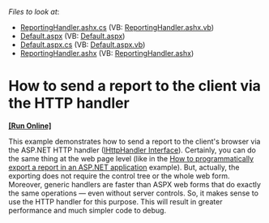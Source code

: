 <!-- default file list -->
*Files to look at*:

* [ReportingHandler.ashx.cs](./CS/WebSite/App_Code/ReportingHandler.ashx.cs) (VB: [ReportingHandler.ashx.vb](./VB/WebSite/App_Code/ReportingHandler.ashx.vb))
* [Default.aspx](./CS/WebSite/Default.aspx) (VB: [Default.aspx](./VB/WebSite/Default.aspx))
* [Default.aspx.cs](./CS/WebSite/Default.aspx.cs) (VB: [Default.aspx.vb](./VB/WebSite/Default.aspx.vb))
* [ReportingHandler.ashx](./CS/WebSite/ReportingHandler.ashx) (VB: [ReportingHandler.ashx](./VB/WebSite/ReportingHandler.ashx))
<!-- default file list end -->
# How to send a report to the client via the HTTP handler
<!-- run online -->
**[[Run Online]](https://codecentral.devexpress.com/e2389/)**
<!-- run online end -->


<p>This example demonstrates how to send a report to the client's browser via the ASP.NET HTTP handler (<a href="http://msdn.microsoft.com/en-us/library/system.web.ihttphandler.aspx">IHttpHandler Interface</a>). Certainly, you can do the same thing at the web page level (like in the <a href="https://www.devexpress.com/Support/Center/p/E1281">How to programmatically export a report in an ASP.NET application</a> example). But, actually, the exporting does not require the control tree or the whole web form. Moreover, generic handlers are faster than ASPX web forms that do exactly the same operations — even without server controls. So, it makes sense to use the HTTP handler for this purpose. This will result in greater performance and much simpler code to debug.</p>

<br/>


